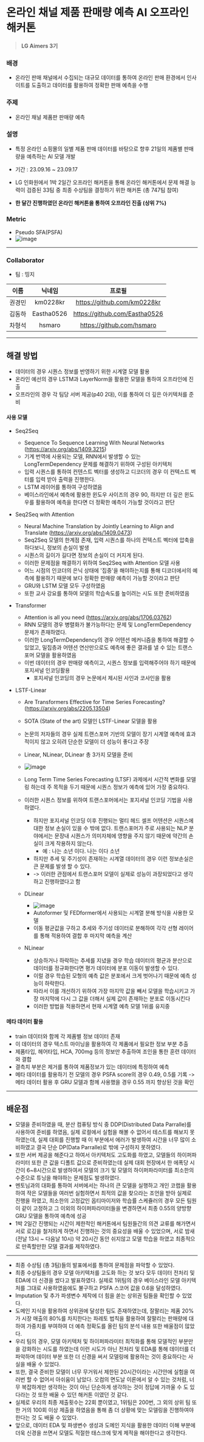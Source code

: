 # 온라인 채널 제품 판매량 예측 AI 오프라인 해커톤

> **LG Aimers 3기**

### 배경

- 온라인 판매 채널에서 수집되는 대규모 데이터를 통하여 온라인 판매 환경에서 인사이트를 도출하고 데이터를 활용하여 정확한 판매 예측을 수행

### 주제

- 온라인 채널 제품판 판매량 예측

### 설명

- 특정 온라인 쇼핑몰의 일별 제품 판매 데이터를 바탕으로 향후 21일의 제품별 판매량을 예측하는 AI 모델 개발

- 기간 : 23.09.16 ~ 23.09.17
- LG 인화원에서 1박 2일간 오프라인 해커톤을 통해 온라인 해커톤에서 문제 해결 능력이 검증된 33팀 중 최종 수상팀을 결정하기 위한 해커톤 (총 747팀 참여)
- **한 달간 진행하였던 온라인 해커톤을 통하여 오프라인 진출 (상위 7%)**

### Metric

- Pseudo SFA(PSFA) 
- ![image](https://github.com/Eastha0526/LG_aimers/assets/110336043/8b94481f-bda6-4c44-9f7e-04f6d3c6b625)


---
### Collaborator

- 팀 : 띵지

|이름|닉네임|프로필|
|:--:|:--:|:--:|
|권경민|km0228kr|https://github.com/km0228kr|
|김동하|Eastha0526|https://github.com/Eastha0526|
|차형석|hsmaro|https://github.com/hsmaro|

---

## 해결 방법

- 데이터의 경우 시퀀스 정보를 반영하기 위한 시계열 모델 활용
- 온라인 예선의 경우 LSTM과 LayerNorm을 활용한 모델을 통하여 오프라인에 진출
- 오프라인의 경우 각 팀당 서버 제공(p40 2대), 이를 통하여 더 깊은 아키텍처를 준비

#### 사용 모델

- Seq2Seq
    - Sequence To Sequence Learning With Neural Networks (https://arxiv.org/abs/1409.3215)
    - 기계 번역에 사용되는 모델, RNN에서 발생할 수 있는 LongTermDependency 문제를 해결하기 위하여 구성된 아키텍처
    - 입력 시퀀스를 통하여 컨텐스트 벡터를 생성하고 디코더의 경우 이 컨텍스트 벡터를 입력 받아 출력을 진행한다.
    - LSTM 레이어를 통하여 구성하였음
    - 베이스라인에서 예측에 활용한 윈도우 사이즈의 경우 90, 하지만 더 깊은 윈도우를 활용하여 예측을 한다면 더 정확한 예측이 가능할 것이라고 판단

- Seq2Seq with Attention
    - Neural Machine Translation by Jointly Learning to Align and Translate (https://arxiv.org/abs/1409.0473)
    - Seq2Seq 모델의 한계점 존재, 입력 시퀀스를 하나의 컨텍스트 벡터에 압축을 하다보니, 정보의 손실이 발생
    - 시퀀스의 길이가 길다면 정보의 손실이 더 커지게 된다.
    - 이러한 문제점을 해결하기 위하여 Seq2Seq with Attention 모델 사용
    - 어느 시점의 인코더의 은닉 상태에 '집중'을 해야하는지를 통해 디코더에서의 예측에 활용하기 때문에 보다 정확한 판매량 예측이 가능할 것이라고 판단
    - GRU와 LSTM 모델 모두 구성하였음
    - 또한 교사 강요를 통하여 모델의 학습속도를 높이려는 시도 또한 준비하였음

- Transformer
    - Attention is all you need (https://arxiv.org/abs/1706.03762)
    - RNN 모델의 경우 병렬화가 불가능하다는 문제 및 LongTermDependency 문제가 존재하였다.
    - 이러한 LongTermDependency의 경우 어텐션 메커니즘을 통하여 해결할 수 있었고, 밀집층과 어텐션 연산만으로도 예측에 좋은 결과를 낼 수 있는 트랜스 포머 모델을 활용하였음
    - 이번 데이터의 경우 판매량 예측이고, 시퀀스 정보를 입력해주어야 하기 때문에 포지셔널 인코딩활용
        - 포지셔널 인코딩의 경우 논문에서 제시된 사인과 코사인을 활용

- LSTF-Linear
    - Are Transformers Effective for Time Series Forecasting? (https://arxiv.org/abs/2205.13504)
    - SOTA (State of the art) 모델인 LSTF-Linear 모델을 활용
    - 논문의 저자들의 경우 실제 트랜스포머 기반의 모델이 장기 시계열 예측에 효과적이지 않고 오히려 단순한 모델이 더 성능이 좋다고 주장
    - Linear, NLinear, DLinear 총 3가지 모델을 준비
    - ![image](https://github.com/Eastha0526/LG_aimers/assets/110336043/e7fb53d3-e2a7-4295-a39c-dfd86c246118)
    - Long Term Time Series Forecasting (LTSF) 과제에서 시간적 변화를 모델링 하는데 주 목적을 두기 때문에 시퀀스 정보가 예측에 있어 가장 중요하다.
    - 이러한 시퀀스 정보를 위하여 트랜스포머에서는 포지셔널 인코딩 기법을 사용하였다.
        - 하지만 포지셔널 인코딩 이후 진행되는 멀티 헤드 셀프 어텐션은 시퀀스에 대한 정보 손실이 있을 수 밖에 없다. 트랜스포머가 주로 사용되는 NLP 분야에서는 문장내 시퀀스가 의미자체에 영향을 주지 않기 때문에 약간의 손실이 크게 작용하지 않는다.
          - 예 : 나는 소년 이다. 나는 이다 소년
        - 하지만 추세 및 주기성이 존재하는 시계열 데이터의 경우 이런 정보손실은 큰 문제를 발생 할 수 있다.
        - -> 이러한 관점에서 트랜스포머 모델이 실제로 성능이 과장되었다고 생각하고 진행하였다고 함

    - DLinear
      - ![image](https://github.com/Eastha0526/LG_aimers/assets/110336043/d6ffd489-70e6-4979-a544-7c3e4af5b55d)
      - Autoformer 및 FEDformer에서 사용되는 시계열 분해 방식을 사용한 모델
      - 이동 평균값을 구하고 추세와 주기성 데이터로 분해하여 각각 선형 레이어를 통해 적용하여 결합 후 마지막 예측을 계산
        
    - NLinear

      - 상승하거나 하락하는 추세를 지녔을 경우 학습 데이터의 평균과 분산으로 데이터를 정규화한다면 평가 데이터에 분포 이동이 발생할 수 있다.
      - 이럴 경우 학습된 모형의 예측 값은 분포에서 크게 벗어나기 때문에 예측 성능이 하락한다.
      - 따라서 이를 개선하기 위하여 가장 마지막 값을 빼서 모델을 학습시키고 가장 마지막에 다시 그 값을 더해서 실제 값이 존재하는 분포로 이동시킨다
      - 이러한 방법을 적용하면서 현재 시계열 예측 모델 1위를 유지중
     
#### 메타 데이터 활용

- train 데이터와 함께 각 제품별 정보 데이터 존재
- 이 데이터의 경우 텍스트 마이닝을 활용하여 각 제품에서 필요한 정보 부분 추출
- 제품타입, 헤어타입, HCA, 700mg 등의 정보만 추출하여 조인을 통한 훈련 데이터와 결합
- 결측치 부분은 제거를 통하여 제품정보가 있는 데이터에 특정하여 예측
- 메타 데이터를 활용하기 전 모델의 경우 PSFA score의 경우 0.49, 0.5를 기록 -> 메타 데이터 활용 후 GRU 모델과 함께 사용했을 경우 0.55 까지 향상된 것을 확인

---

## 배운점

- 모델을 준비하였을 때, 분산 컴퓨팅 방식 중 DDP(Distributed Data Parralle)를 사용하여 준비를 하였음, 실제 로컬에서 실험을 해볼 수 없어서 테스트를 해보지 못하였는데, 실제 대회를 진행할 때 이 부분에서 에러가 발생하여 시간을 너무 많이 소비하였고 결국 단순 DP(Data Parralle)로 밖에 구성하지 못하였다.
- 또한 서버 제공을 해준다고 하여서 아키텍처도 고도화를 하였고, 모델들의 하이퍼파라미터 또한 큰 값을 디폴트 값으로 준비하였는데 실제 대회 현장에서 한 에폭당 시간이 6~8시간으로 발생하여서 모델의 크기 및 모델의 하이퍼파라미터를 최소한의 수준으로 튜닝을 해야하는 문제점도 발생하였다.
- 멘토님과의 대화를 통하여 서버에서는 하나의 큰 모델을 실행하고 개인 코랩을 활용하여 작은 모델들을 여러번 실험하면서 최적의 값을 찾으라는 조언을 받아 실제로 진행을 하였고, 최소한의 고정값인 옵티마이저와 학습률 스케쥴러의 경우 모든 팀원이 같이 고정하고 그 이외의 하이퍼파라미터들을 변경하면서 최종 0.55의 양방향 GRU 모델을 통하여 예측에 성공
- 1박 2일간 진행되는 시간이 제한적인 해커톤에서 팀원들간의 의견 교류를 해가면서 서로 로깅을 철저하게 하면서 진행하는 것의 중요성을 배울 수 있었으며, 서로 밤새 (전날 13시 ~ 다음날 10시) 약 20시간 동안 쉬지않고 모델 학습을 하였고 최종적으로 만족할만한 모델 결과를 제작하였다.

---
- 최종 수상팀 (총 3팀)들의 발표에서를 통하여 문제점을 파악할 수 있었다.
- 최종 수상팀들의 경우 모델 아키텍처를 고도화 하는 것 보다 모두 데이터 전처리 및 EDA에 더 신경을 썼다고 발표하였다. 실제로 1위팀의 경우 베이스라인 모델 아키텍처를 그대로 사용하였음에도 불구하고 PSFA 스코어 값을 0.6을 달성하였다.
- Imputation 및 추가 파생변수 제작에 더 힘을 쏟는 상위권 팀들을 확인할 수 있었다.
- 도메인 지식을 활용하여 상위권에 달성한 팀도 존재하였는데, 잘팔리는 제품 20%가 시장 매출의 80%를 차지한다는 파레토 법칙을 활용하여 잘팔리는 판매량에 대하여 가중치를 부여하여 더 예측 정확도를 올린 팀의 분석 내용 또한 배울점이 많았다.
- 우리 팀의 경우, 모델 아키텍처 및 하이퍼파라미터 최적화를 통해 모델적인 부분만을 강화하는 시도를 하였는데 이런 시도가 아닌 전처리 및 EDA를 통해 데이터를 더 파악하며 데이터 부분 또한 더 신경을 써서 모델링에 활용하는 것이 중요하다는 사실을 배울 수 있었다.
- 또한, 결국 준비한 모델이 너무 무거워서 제한된 20시간이라는 시간안에 실험을 여러번 할 수 없어서 아쉬움이 남았다. 오컴의 면도날 이론에서 알 수 있는 것처럼, 너무 복잡하게만 생각하는 것이 아닌 단순하게 생각하는 것이 정답에 가까울 수 도 있다라는 것 또한 배울 수 있던 해커톤 이였던 것 같다.
- 실제로 우리의 최종 제출횟수는 22회 뿐이였고, 1위팀은 200번, 그 외의 상위 팀 또한 거의 100회 이상 제출을 하였음을 통해 좀 더 상황에 맞는 모델링을 진행하여야 한다는 것 도 배울 수 있었다.
- 앞으로, 데이터 EDA 및 파생변수 생성과 도메인 지식을 활용한 데이터 이해 부분에 더욱 신경을 쓰면서 모델도 적절한 태스크에 맞게 제적을 해야한다고 생각한다.
